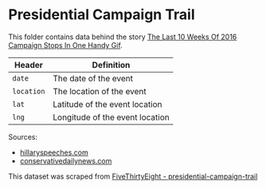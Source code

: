 # Presidential Campaign Trail

This folder contains data behind the story [The Last 10 Weeks Of 2016 Campaign Stops In One Handy Gif](http://fivethirtyeight.com/features/the-last-10-weeks-of-2016-campaign-stops-in-one-handy-gif/).

Header | Definition
---|---------
`date` | The date of the event
`location` | The location of the event
`lat` | Latitude of the event location
`lng` | Longitude of the event location

Sources:
* [hillaryspeeches.com](https://hillaryspeeches.com/)
* [conservativedailynews.com](http://www.conservativedailynews.com/)

This dataset was scraped from [FiveThirtyEight - presidential-campaign-trail](https://github.com/fivethirtyeight/data/tree/master/presidential-campaign-trail)